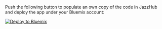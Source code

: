 Push the following button to populate an own copy of the code in JazzHub and deploy the app under  your Bluemix account:

[![Deploy to Bluemix](https://bluemix.net/deploy/button.png)](https://bluemix.net/deploy?repository=https://hub.jazz.net/git/torsstei/movie-analysis)